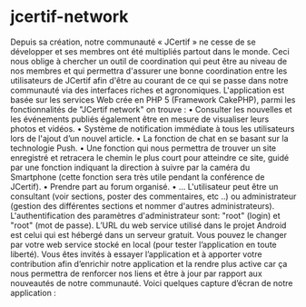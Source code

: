 jcertif-network
===============

Depuis sa création, notre communauté « JCertif » ne cesse de se développer et ses membres ont été multipliés partout dans le monde. Ceci nous oblige à chercher un outil de coordination qui peut être au niveau de nos membres et qui permettra d'assurer une bonne coordination entre les utilisateurs de JCertif afin d'être au courant de ce qui se passe dans notre communauté via des interfaces riches et agronomiques.
L'application est basée sur les services Web crée en PHP 5 (Framework CakePHP), parmi les fonctionnalités de "JCertif network" on trouve :
•  Consulter les nouvelles et les événements publiés également être en mesure de visualiser leurs photos et vidéos.
•	Système de notification immédiate à tous les utilisateurs lors de l'ajout d’un nouvel article.
•	La fonction de chat en se basant sur la technologie Push.
•	Une fonction qui nous permettra de trouver un site enregistré et retracera le chemin le plus court pour atteindre ce site, guidé par une fonction indiquant la direction à suivre par la caméra du Smartphone (cette fonction sera très utile pendant la conférence de JCertif).
•	Prendre part au forum organisé.
•	...
L'utilisateur peut être un consultant (voir sections, poster des commentaires, etc ..) ou administrateur (gestion des différentes sections et nommer d'autres administrateurs).
L'authentification des paramètres d'administrateur sont: "root" (login) et "root" (mot de passe).
L’URL du web service utilisé dans le projet Android est celui qui est hébergé dans un serveur gratuit. Vous pouvez le changer par votre web service stocké en local (pour tester l’application en toute liberté).
Vous êtes invités à essayer l’application et à apporter votre contribution afin d’enrichir notre application et la rendre plus active car ça nous permettra de renforcer nos liens et être à jour par rapport aux nouveautés de notre communauté. 
Voici quelques capture d’écran de notre application :
